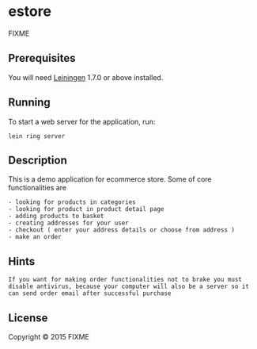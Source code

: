 # estore

FIXME

## Prerequisites

You will need [Leiningen][1] 1.7.0 or above installed.

[1]: https://github.com/technomancy/leiningen

## Running

To start a web server for the application, run:

    lein ring server
    
## Description

This is a demo application for ecommerce store. Some of core functionalities are 

    - looking for products in categories
    - looking for product in product detail page
    - adding products to basket
    - creating addresses for your user
    - checkout ( enter your address details or choose from address )
    - make an order

## Hints

    If you want for making order functionalities not to brake you must disable antivirus, because your computer will also be a server so it can send order email after successful purchase


## License

Copyright © 2015 FIXME
